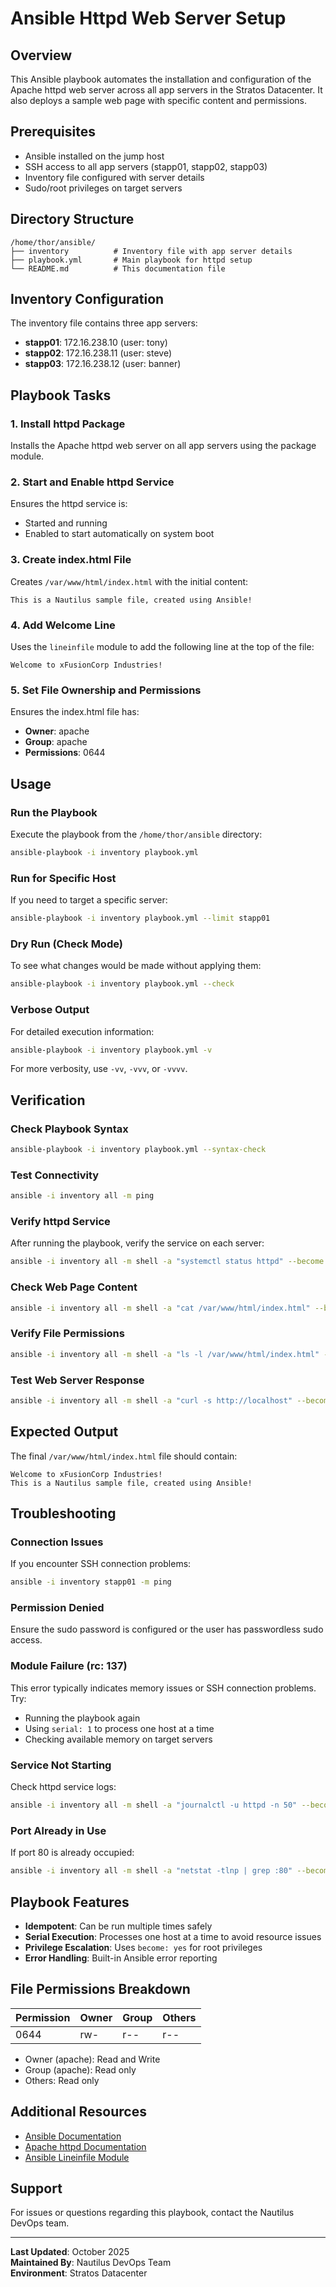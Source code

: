 
# Ansible Httpd Web Server Setup

## Overview
This Ansible playbook automates the installation and configuration of the Apache httpd web server across all app servers in the Stratos Datacenter. It also deploys a sample web page with specific content and permissions.

## Prerequisites
- Ansible installed on the jump host
- SSH access to all app servers (stapp01, stapp02, stapp03)
- Inventory file configured with server details
- Sudo/root privileges on target servers

## Directory Structure
```
/home/thor/ansible/
├── inventory          # Inventory file with app server details
├── playbook.yml       # Main playbook for httpd setup
└── README.md          # This documentation file
```

## Inventory Configuration
The inventory file contains three app servers:
- **stapp01**: 172.16.238.10 (user: tony)
- **stapp02**: 172.16.238.11 (user: steve)
- **stapp03**: 172.16.238.12 (user: banner)

## Playbook Tasks

### 1. Install httpd Package
Installs the Apache httpd web server on all app servers using the package module.

### 2. Start and Enable httpd Service
Ensures the httpd service is:
- Started and running
- Enabled to start automatically on system boot

### 3. Create index.html File
Creates `/var/www/html/index.html` with the initial content:
```
This is a Nautilus sample file, created using Ansible!
```

### 4. Add Welcome Line
Uses the `lineinfile` module to add the following line at the top of the file:
```
Welcome to xFusionCorp Industries!
```

### 5. Set File Ownership and Permissions
Ensures the index.html file has:
- **Owner**: apache
- **Group**: apache
- **Permissions**: 0644

## Usage

### Run the Playbook
Execute the playbook from the `/home/thor/ansible` directory:

```bash
ansible-playbook -i inventory playbook.yml
```

### Run for Specific Host
If you need to target a specific server:

```bash
ansible-playbook -i inventory playbook.yml --limit stapp01
```

### Dry Run (Check Mode)
To see what changes would be made without applying them:

```bash
ansible-playbook -i inventory playbook.yml --check
```

### Verbose Output
For detailed execution information:

```bash
ansible-playbook -i inventory playbook.yml -v
```

For more verbosity, use `-vv`, `-vvv`, or `-vvvv`.

## Verification

### Check Playbook Syntax
```bash
ansible-playbook -i inventory playbook.yml --syntax-check
```

### Test Connectivity
```bash
ansible -i inventory all -m ping
```

### Verify httpd Service
After running the playbook, verify the service on each server:

```bash
ansible -i inventory all -m shell -a "systemctl status httpd" --become
```

### Check Web Page Content
```bash
ansible -i inventory all -m shell -a "cat /var/www/html/index.html" --become
```

### Verify File Permissions
```bash
ansible -i inventory all -m shell -a "ls -l /var/www/html/index.html" --become
```

### Test Web Server Response
```bash
ansible -i inventory all -m shell -a "curl -s http://localhost" --become
```

## Expected Output

The final `/var/www/html/index.html` file should contain:
```
Welcome to xFusionCorp Industries!
This is a Nautilus sample file, created using Ansible!
```

## Troubleshooting

### Connection Issues
If you encounter SSH connection problems:
```bash
ansible -i inventory stapp01 -m ping
```

### Permission Denied
Ensure the sudo password is configured or the user has passwordless sudo access.

### Module Failure (rc: 137)
This error typically indicates memory issues or SSH connection problems. Try:
- Running the playbook again
- Using `serial: 1` to process one host at a time
- Checking available memory on target servers

### Service Not Starting
Check httpd service logs:
```bash
ansible -i inventory all -m shell -a "journalctl -u httpd -n 50" --become
```

### Port Already in Use
If port 80 is already occupied:
```bash
ansible -i inventory all -m shell -a "netstat -tlnp | grep :80" --become
```

## Playbook Features

- **Idempotent**: Can be run multiple times safely
- **Serial Execution**: Processes one host at a time to avoid resource issues
- **Privilege Escalation**: Uses `become: yes` for root privileges
- **Error Handling**: Built-in Ansible error reporting

## File Permissions Breakdown

| Permission | Owner | Group | Others |
|------------|-------|-------|--------|
| 0644       | rw-   | r--   | r--    |

- Owner (apache): Read and Write
- Group (apache): Read only
- Others: Read only

## Additional Resources

- [Ansible Documentation](https://docs.ansible.com/)
- [Apache httpd Documentation](https://httpd.apache.org/docs/)
- [Ansible Lineinfile Module](https://docs.ansible.com/ansible/latest/collections/ansible/builtin/lineinfile_module.html)

## Support

For issues or questions regarding this playbook, contact the Nautilus DevOps team.

---
**Last Updated**: October 2025  
**Maintained By**: Nautilus DevOps Team  
**Environment**: Stratos Datacenter
